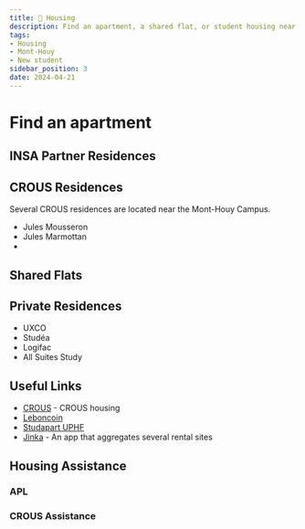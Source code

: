 ```yaml
---
title: 🏡 Housing
description: Find an apartment, a shared flat, or student housing near the Campus
tags:
- Housing
- Mont-Houy
- New student
sidebar_position: 3
date: 2024-04-21
---
```


# Find an apartment

## INSA Partner Residences

## CROUS Residences
Several CROUS residences are located near the Mont-Houy Campus.
- Jules Mousseron
- Jules Marmottan
- 

## Shared Flats

## Private Residences
- UXCO
- Studéa
- Logifac
- All Suites Study

## Useful Links

- [CROUS](https://trouverunlogement.lescrous.fr/) - CROUS housing
- [Leboncoin](https://www.leboncoin.fr/)
- [Studapart UPHF](https://uphf.studapart.com/fr/)
- [Jinka](https://www.jinka.fr/) - An app that aggregates several rental sites

## Housing Assistance

### APL

### CROUS Assistance
